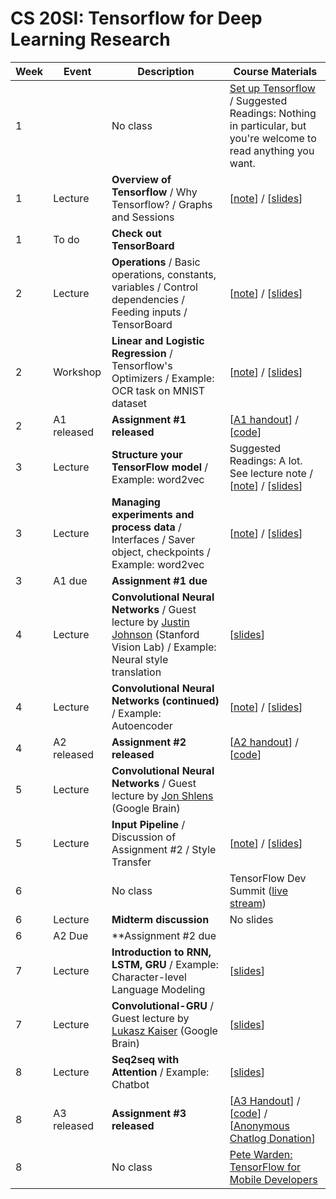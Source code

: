 # CS 20SI: Tensorflow for Deep Learning Research

Week | Event | Description | Course Materials
---- | ----- | ----------- | ----------------
1 | | No class | [Set up Tensorflow](https://github.com/cabadsanchez/tf-stanford-tutorials/tree/master/setup) / Suggested Readings: Nothing in particular, but you're welcome to read anything you want.
1 | Lecture | **Overview of Tensorflow** / Why Tensorflow? / Graphs and Sessions | [[note](week_1/notes_01.pdf)] / [[slides](week_1/slides_01.pdf)]
1 | To do | **Check out TensorBoard** | 
2 | Lecture | **Operations** / Basic operations, constants, variables / Control dependencies / Feeding inputs / TensorBoard | [[note](week_2/notes_02.pdf)] / [[slides](slides_02.pdf)]
2 | Workshop | **Linear and Logistic Regression** / Tensorflow's Optimizers / Example: OCR task on MNIST dataset | [[note](week_2/notes_03.pdf)] / [[slides](week_2/slides_03.pdf)]
2 | A1 released | **Assignment #1 released** | [[A1 handout](week_2/a1.pdf)] / [[code](https://github.com/cabadsanchez/tf-stanford-tutorials/tree/master/assignments)]
3 | Lecture | **Structure your TensorFlow model** / Example: word2vec | Suggested Readings: A lot. See lecture note / [[note](week_3/notes_04.pdf)] / [[slides](week_3/slides_04.pdf)]
3 | Lecture | **Managing experiments and process data** / Interfaces / Saver object, checkpoints / Example: word2vec | [[note](week_3/notes_05.pdf)] / [[slides](week_3/slides_05.pdf)]
3 | A1 due | **Assignment #1 due** | 
4 | Lecture | **Convolutional Neural Networks** / Guest lecture by [Justin Johnson](http://cs.stanford.edu/people/jcjohns/) (Stanford Vision Lab) / Example: Neural style translation | [[slides](week_4/slides_06.pdf)]
4 | Lecture | **Convolutional Neural Networks (continued)** / Example: Autoencoder | [[note](week_4/notes_07_draft.pdf)] / [[slides](week_4/slides_07.pdf)]
4 | A2 released | **Assignment #2 released** | [[A2 handout](week_4/a2.pdf)] / [[code](https://github.com/cabadsanchez/tf-stanford-tutorials/tree/master/assignments/style_transfer)]
5 | Lecture | **Convolutional Neural Networks** / Guest lecture by [Jon Shlens](https://research.google.com/pubs/JonathonShlens.html) (Google Brain) | 
5 | Lecture | **Input Pipeline** / Discussion of Assignment #2 / Style Transfer | [[note](week_5/notes_09.pdf)] / [[slides](week_5/slides_09.pdf)]
6 | | No class | TensorFlow Dev Summit ([live stream](https://events.withgoogle.com/tensorflow-dev-summit/watch-the-videos/#content))
6 | Lecture | **Midterm discussion** | No slides
6 | A2 Due | **Assignment #2 due | 
7 | Lecture | **Introduction to RNN, LSTM, GRU** / Example: Character-level Language Modeling | [[slides](week_7/slides_11.pdf)]
7 | Lecture | **Convolutional-GRU** / Guest lecture by [Lukasz Kaiser](https://research.google.com/pubs/LukaszKaiser.html) (Google Brain) | [[slides](week_7/slides_12.pdf)]
8 | Lecture | **Seq2seq with Attention** / Example: Chatbot | [[slides](week_8/slides_13.pdf)]
8 | A3 released | **Assignment #3 released** | [[A3 Handout](week_8/a3.pdf)] / [[code](https://github.com/cabadsanchez/tf-stanford-tutorials/tree/master/assignments/chatbot)] / [[Anonymous Chatlog Donation](week_8/anonymous_chatlog.pdf)]
8 | | No class | [Pete Warden: TensorFlow for Mobile Developers](https://www.eventbrite.com/e/primer-hosts-pete-warden-tensorflow-for-mobile-developers-tickets-32415900832)